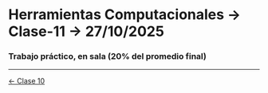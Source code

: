 # Herramientas Computacionales → Clase-11 → 27/10/2025

### Trabajo práctico, en sala (20% del promedio final)


- - - - - 

[← Clase 10](https://github.com/profesorfaco/herramientas/tree/main/clase-10)